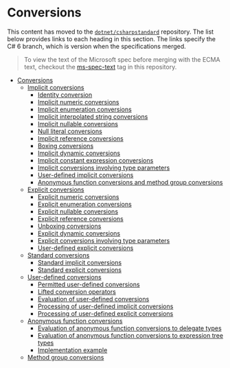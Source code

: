 # Conversions

This content has moved to the [`dotnet/csharpstandard`](https://github.com/dotnet/csharpstandard) repository.
The list below provides links to each heading in this section. The links specify the C# 6 branch, which is version when the specifications merged.

> To view the text of the Microsoft spec before merging with the ECMA text, checkout the [ms-spec-text](https://github.com/dotnet/csharplang/releases/tag/ms-spec-text) tag in this repository.

- <a id="conversions"></a>[Conversions](https://github.com/dotnet/csharpstandard/blob/draft-v6/standard/conversions.md)
  - <a id="implicit-conversions"></a>[Implicit conversions](https://github.com/dotnet/csharpstandard/blob/draft-v6/standard/conversions.md#102-implicit-conversions)
    - <a id="identity-conversion"></a>[Identity conversion](https://github.com/dotnet/csharpstandard/blob/draft-v6/standard/conversions.md#1022-identity-conversion)
    - <a id="implicit-numeric-conversions"></a>[Implicit numeric conversions](https://github.com/dotnet/csharpstandard/blob/draft-v6/standard/conversions.md#1023-implicit-numeric-conversions)
    - <a id="implicit-enumeration-conversions"></a>[Implicit enumeration conversions](https://github.com/dotnet/csharpstandard/blob/draft-v6/standard/conversions.md#1024-implicit-enumeration-conversions)
    - <a id="implicit-interpolated-string-conversions"></a>[Implicit interpolated string conversions](https://github.com/dotnet/csharpstandard/blob/draft-v6/standard/conversions.md#1025-implicit-interpolated-string-conversions)
    - <a id="implicit-nullable-conversions"></a>[Implicit nullable conversions](https://github.com/dotnet/csharpstandard/blob/draft-v6/standard/conversions.md#1026-implicit-nullable-conversions)
    - <a id="null-literal-conversions"></a>[Null literal conversions](https://github.com/dotnet/csharpstandard/blob/draft-v6/standard/conversions.md#1027-null-literal-conversions)
    - <a id="implicit-reference-conversions"></a>[Implicit reference conversions](https://github.com/dotnet/csharpstandard/blob/draft-v6/standard/conversions.md#1028-implicit-reference-conversions)
    - <a id="boxing-conversions"></a>[Boxing conversions](https://github.com/dotnet/csharpstandard/blob/draft-v6/standard/conversions.md#1029-boxing-conversions)
    - <a id="implicit-dynamic-conversions"></a>[Implicit dynamic conversions](https://github.com/dotnet/csharpstandard/blob/draft-v6/standard/conversions.md#10210-implicit-dynamic-conversions)
    - <a id="implicit-constant-expression-conversions"></a>[Implicit constant expression conversions](https://github.com/dotnet/csharpstandard/blob/draft-v6/standard/conversions.md#10211-implicit-constant-expression-conversions)
    - <a id="implicit-conversions-involving-type-parameters"></a>[Implicit conversions involving type parameters](https://github.com/dotnet/csharpstandard/blob/draft-v6/standard/conversions.md#10212-implicit-conversions-involving-type-parameters)
    - <a id="user-defined-implicit-conversions"></a>[User-defined implicit conversions](https://github.com/dotnet/csharpstandard/blob/draft-v6/standard/conversions.md#10213-user-defined-implicit-conversions)
    - <a id="anonymous-function-conversions-and-method-group-conversions"></a>[Anonymous function conversions and method group conversions](https://github.com/dotnet/csharpstandard/blob/draft-v6/standard/conversions.md#10214-anonymous-function-conversions-and-method-group-conversions)
  - <a id="explicit-conversions"></a>[Explicit conversions](https://github.com/dotnet/csharpstandard/blob/draft-v6/standard/conversions.md#103-explicit-conversions)
    - <a id="explicit-numeric-conversions"></a>[Explicit numeric conversions](https://github.com/dotnet/csharpstandard/blob/draft-v6/standard/conversions.md#1032-explicit-numeric-conversions)
    - <a id="explicit-enumeration-conversions"></a>[Explicit enumeration conversions](https://github.com/dotnet/csharpstandard/blob/draft-v6/standard/conversions.md#1033-explicit-enumeration-conversions)
    - <a id="explicit-nullable-conversions"></a>[Explicit nullable conversions](https://github.com/dotnet/csharpstandard/blob/draft-v6/standard/conversions.md#1034-explicit-nullable-conversions)
    - <a id="explicit-reference-conversions"></a>[Explicit reference conversions](https://github.com/dotnet/csharpstandard/blob/draft-v6/standard/conversions.md#1035-explicit-reference-conversions)
    - <a id="unboxing-conversions"></a>[Unboxing conversions](https://github.com/dotnet/csharpstandard/blob/draft-v6/standard/conversions.md#1036-unboxing-conversions)
    - <a id="explicit-dynamic-conversions"></a>[Explicit dynamic conversions](https://github.com/dotnet/csharpstandard/blob/draft-v6/standard/conversions.md#1037-explicit-dynamic-conversions)
    - <a id="explicit-conversions-involving-type-parameters"></a>[Explicit conversions involving type parameters](https://github.com/dotnet/csharpstandard/blob/draft-v6/standard/conversions.md#1038-explicit-conversions-involving-type-parameters)
    - <a id="user-defined-explicit-conversions"></a>[User-defined explicit conversions](https://github.com/dotnet/csharpstandard/blob/draft-v6/standard/conversions.md#1039-user-defined-explicit-conversions)
  - <a id="standard-conversions"></a>[Standard conversions](https://github.com/dotnet/csharpstandard/blob/draft-v6/standard/conversions.md#104-standard-conversions)
    - <a id="standard-implicit-conversions"></a>[Standard implicit conversions](https://github.com/dotnet/csharpstandard/blob/draft-v6/standard/conversions.md#1042-standard-implicit-conversions)
    - <a id="standard-explicit-conversions"></a>[Standard explicit conversions](https://github.com/dotnet/csharpstandard/blob/draft-v6/standard/conversions.md#1043-standard-explicit-conversions)
  - <a id="user-defined-conversions"></a>[User-defined conversions](https://github.com/dotnet/csharpstandard/blob/draft-v6/standard/conversions.md#105-user-defined-conversions)
    - <a id="permitted-user-defined-conversions"></a>[Permitted user-defined conversions](https://github.com/dotnet/csharpstandard/blob/draft-v6/standard/conversions.md#1052-permitted-user-defined-conversions)
    - <a id="lifted-conversion-operators"></a>[Lifted conversion operators](https://github.com/dotnet/csharpstandard/blob/draft-v6/standard/conversions.md#1062-lifted-conversions)
    - <a id="evaluation-of-user-defined-conversions"></a>[Evaluation of user-defined conversions](https://github.com/dotnet/csharpstandard/blob/draft-v6/standard/conversions.md#1053-evaluation-of-user-defined-conversions)
    - <a id="processing-of-user-defined-implicit-conversions"></a>[Processing of user-defined implicit conversions](https://github.com/dotnet/csharpstandard/blob/draft-v6/standard/conversions.md#1054-user-defined-implicit-conversions)
    - <a id="processing-of-user-defined-explicit-conversions"></a>[Processing of user-defined explicit conversions](https://github.com/dotnet/csharpstandard/blob/draft-v6/standard/conversions.md#1055-user-defined-explicit-conversions)
  - <a id="anonymous-function-conversions"></a>[Anonymous function conversions](https://github.com/dotnet/csharpstandard/blob/draft-v6/standard/conversions.md#107-anonymous-function-conversions)
    - <a id="evaluation-of-anonymous-function-conversions-to-delegate-types"></a>[Evaluation of anonymous function conversions to delegate types](https://github.com/dotnet/csharpstandard/blob/draft-v6/standard/conversions.md#1072-evaluation-of-anonymous-function-conversions-to-delegate-types)
    - <a id="evaluation-of-anonymous-function-conversions-to-expression-tree-types"></a>[Evaluation of anonymous function conversions to expression tree types](https://github.com/dotnet/csharpstandard/blob/draft-v6/standard/conversions.md#1073-evaluation-of-lambda-expression-conversions-to-expression-tree-types)
    - <a id="implementation-example"></a>[Implementation example](https://github.com/dotnet/csharpstandard/blob/draft-v6/standard/conversions.md#1073-evaluation-of-lambda-expression-conversions-to-expression-tree-types)
  - <a id="method-group-conversions"></a>[Method group conversions](https://github.com/dotnet/csharpstandard/blob/draft-v6/standard/conversions.md#108-method-group-conversions)
